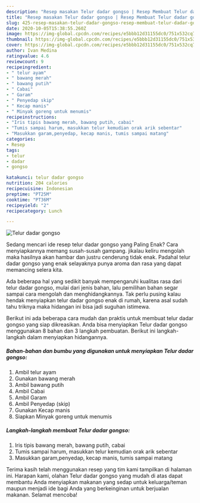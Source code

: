 ```yaml
---
description: "Resep masakan Telur dadar gongso | Resep Membuat Telur dadar gongso Yang Bikin Ngiler"
title: "Resep masakan Telur dadar gongso | Resep Membuat Telur dadar gongso Yang Bikin Ngiler"
slug: 425-resep-masakan-telur-dadar-gongso-resep-membuat-telur-dadar-gongso-yang-bikin-ngiler
date: 2020-10-05T15:38:55.260Z
image: https://img-global.cpcdn.com/recipes/e5bbb12d31155dc0/751x532cq70/telur-dadar-gongso-foto-resep-utama.jpg
thumbnail: https://img-global.cpcdn.com/recipes/e5bbb12d31155dc0/751x532cq70/telur-dadar-gongso-foto-resep-utama.jpg
cover: https://img-global.cpcdn.com/recipes/e5bbb12d31155dc0/751x532cq70/telur-dadar-gongso-foto-resep-utama.jpg
author: Ivan Medina
ratingvalue: 4.6
reviewcount: 9
recipeingredient:
- " telur ayam"
- " bawang merah"
- " bawang putih"
- " Cabai"
- " Garam"
- " Penyedap skip"
- " Kecap manis"
- " Minyak goreng untuk menumis"
recipeinstructions:
- "Iris tipis bawang merah, bawang putih, cabai"
- "Tumis sampai harum, masukkan telur kemudian orak arik sebentar"
- "Masukkan garam,penyedap, kecap manis, tumis sampai matang"
categories:
- Resep
tags:
- telur
- dadar
- gongso

katakunci: telur dadar gongso 
nutrition: 204 calories
recipecuisine: Indonesian
preptime: "PT25M"
cooktime: "PT36M"
recipeyield: "2"
recipecategory: Lunch

---
```



![Telur dadar gongso](https://img-global.cpcdn.com/recipes/e5bbb12d31155dc0/751x532cq70/telur-dadar-gongso-foto-resep-utama.jpg)

Sedang mencari ide resep telur dadar gongso yang Paling Enak? Cara menyiapkannya memang susah-susah gampang. jikalau keliru mengolah maka hasilnya akan hambar dan justru cenderung tidak enak. Padahal telur dadar gongso yang enak selayaknya punya aroma dan rasa yang dapat memancing selera kita.



Ada beberapa hal yang sedikit banyak mempengaruhi kualitas rasa dari telur dadar gongso, mulai dari jenis bahan, lalu pemilihan bahan segar sampai cara mengolah dan menghidangkannya. Tak perlu pusing kalau hendak menyiapkan telur dadar gongso enak di rumah, karena asal sudah tahu triknya maka hidangan ini bisa jadi suguhan istimewa.


Berikut ini ada beberapa cara mudah dan praktis untuk membuat telur dadar gongso yang siap dikreasikan. Anda bisa menyiapkan Telur dadar gongso menggunakan 8 bahan dan 3 langkah pembuatan. Berikut ini langkah-langkah dalam menyiapkan hidangannya.

<!--inarticleads1-->

##### Bahan-bahan dan bumbu yang digunakan untuk menyiapkan Telur dadar gongso:

1. Ambil  telur ayam
1. Gunakan  bawang merah
1. Ambil  bawang putih
1. Ambil  Cabai
1. Ambil  Garam
1. Ambil  Penyedap (skip)
1. Gunakan  Kecap manis
1. Siapkan  Minyak goreng untuk menumis




<!--inarticleads2-->

##### Langkah-langkah membuat Telur dadar gongso:

1. Iris tipis bawang merah, bawang putih, cabai
1. Tumis sampai harum, masukkan telur kemudian orak arik sebentar
1. Masukkan garam,penyedap, kecap manis, tumis sampai matang




Terima kasih telah menggunakan resep yang tim kami tampilkan di halaman ini. Harapan kami, olahan Telur dadar gongso yang mudah di atas dapat membantu Anda menyiapkan makanan yang sedap untuk keluarga/teman maupun menjadi ide bagi Anda yang berkeinginan untuk berjualan makanan. Selamat mencoba!

